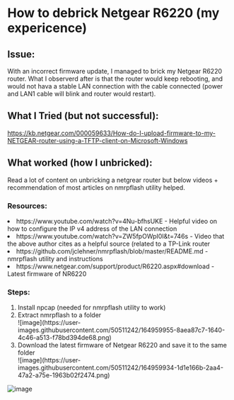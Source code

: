 <h1>How to debrick Netgear R6220 (my expericence)</h1>

<h2>Issue:</h2>

With an incorrect firmware update, I managed to brick my Netgear R6220 router. What I observerd after is that the router would keep rebooting, and would not hava a stable LAN connection with the cable connected (power and LAN1 cable will blink and router would restart).

<h2>What I Tried (but not successful):</h2>

https://kb.netgear.com/000059633/How-do-I-upload-firmware-to-my-NETGEAR-router-using-a-TFTP-client-on-Microsoft-Windows

<h2>What worked (how I unbricked):</h2>

Read a lot of content on unbricking a netgrear router but below videos + recommendation of most articles on nmrpflash utility helped.

<h3>Resources:</h3>
<li>https://www.youtube.com/watch?v=4Nu-bfhsUKE - Helpful video on how to configure the IP v4 address of the LAN connection</li>
<li>https://www.youtube.com/watch?v=ZW5fpOWpI0I&t=746s - Video that the above author cites as a helpful source (related to a TP-Link router</li>
<li>https://github.com/jclehner/nmrpflash/blob/master/README.md - nmrpflash utility and instructions</li>
<li>https://www.netgear.com/support/product/R6220.aspx#download - Latest firmware of NR6220</li>

<h3>Steps:</h3>

<ol type="1">
  <li>Install npcap (needed for nmrpflash utility to work)</li>
  <li>Extract nmrpflash to a folder</li>
  ![image](https://user-images.githubusercontent.com/50511242/164959955-8aea87c7-1640-4c46-a513-f78bd394de68.png)
  <li>Download the latest firmware of Netgear R6220 and save it to the same folder</li>
  ![image](https://user-images.githubusercontent.com/50511242/164959934-1d1e166b-2aa4-47a2-a75e-1963b02f2474.png)

</ol>

![image](https://user-images.githubusercontent.com/50511242/164959329-841f4c17-5c61-4469-bf21-55b367c813a1.png)

